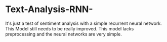 # Text-Analysis-RNN-
It's just a test of sentiment analysis with a simple recurrent neural network. This Model still needs to be really improved. This model lacks preprocessing and the neural networks are very simple.
